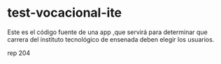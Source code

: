 ﻿# test-vocacional-ite
Este es el código fuente de una app ,que servirá para determinar que carrera del instituto tecnológico de ensenada deben elegir los usuarios. 

rep 204